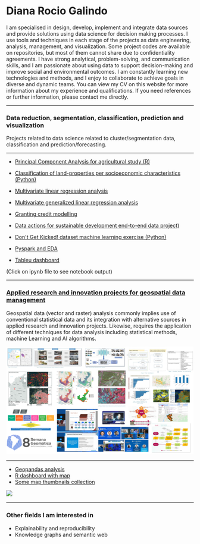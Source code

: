 # Diana Rocio Galindo

I am specialised in design, develop, implement and integrate data sources and provide solutions using data science for decision making processes. I use tools and techniques in each stage of the projects as data engineering, analysis, management, and visualization.  Some project codes are available on repositories, but most of them cannot share due to confidentiality agreements. I have strong analytical, problem-solving, and communication skills, and I am passionate about using data to support decision-making and improve social and environmental outcomes. I am constantly learning new technologies and methods, and I enjoy to collaborate to achieve goals in diverse and dynamic teams. You can view my CV on this website for more information about my experience and qualifications. If you need references or further information, please contact me directly. 

---

### Data reduction, segmentation, classification, prediction and visualization

Projects related to data science related to cluster/segmentation data, classification and prediction/forecasting. 

---

- [Principal Component Analysis for agricultural study (R)](/ohtml/20180320_ACP_CNA.html)
- [Classification of land-properties per socioeconomic characteristics (Python)](/ohtml/201806606_Kmeans_estratificacion.html)
- [Multivariate linear regression analysis](/pdf/StatisticalMethods1_DianaRocioGalindo.pdf)
- [Multivariate generalized linear regression analysis](/pdf/StatisticalMethods2_DianaRocioGalindo.pdf)
- [Granting credit modelling](https://modelosriesgo.shinyapps.io/CoasmedasOM1_202205/)

- [Data actions for sustainable development end-to-end data project)](https://cepei.org/wp-content/uploads/2024/12/TechnicalReportMappingDataActions.pdf)
- [Don't Get Kicked! dataset machine learning exercise (Python)](https://github.com/drgalindog/dianarocioprojects/tree/main/Python/Kicks_data_prediction)
- [Pyspark and EDA](https://github.com/drgalindog/dianarocioprojects/tree/main/Python)
- [Tableu dashboard](https://github.com/drgalindog/drgalindog.github.io/tree/master/ohtml) 

(Click on ipynb file to see notebook output)

---

### [Applied research and innovation projects for geospatial data management](/idi_projects)

Geospatial data (vector and raster) analysis commonly implies use of conventional statistical data and its integration with alternative sources in applied research and innovation projects. Likewise, requires the application of different techniques for data analysis including statistical methods, machine Learning and AI algorithms.

<img src="images/thumbnail_1.jpg?raw=true"/>

---

- [Geopandas analysis](https://github.com/drgalindog/dianarocioprojects/tree/main/Python)
- [R dashboard with map](https://github.com/drgalindog/dianarocioprojects/tree/main/R)
- [Some map thumbnails collection](/images/thumbnail_2.jpg)

<img src="images/demo.gif"/>

---

### Other fields I am interested in

- Explainability and reproducibility
- Knowledge graphs and semantic web


